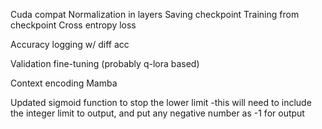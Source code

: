 
Cuda compat
Normalization in layers
Saving checkpoint
Training from checkpoint
Cross entropy loss

Accuracy logging w/ diff acc

Validation fine-tuning (probably q-lora based)

Context encoding
Mamba

Updated sigmoid function to stop the lower limit
	-this will need to include the integer limit to output,
			and put any negative number as -1 for output